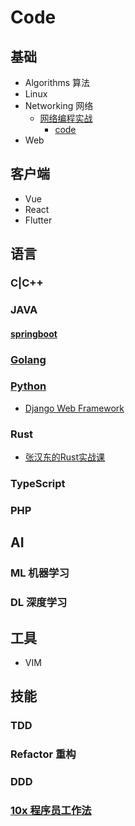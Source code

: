 # Code

## 基础

- Algorithms 算法
- Linux
- Networking 网络
	- [网络编程实战](./basic/network/network_programming_practice/)
		- [code](./basic/network/yolanda)
- Web

## 客户端

- Vue
- React
- Flutter

## 语言

### C|C++

### JAVA

#### [springboot](./languages/readinglist)

### [Golang](./languages/go/README.md)

### [Python](./languages/python/README.md)

- [Django Web Framework](https://developer.mozilla.org/en-US/docs/Learn/Server-side/Django)

### Rust

- [张汉东的Rust实战课](https://github.com/ZhangHanDong/inviting-rust)

### TypeScript

### PHP

## AI

### ML 机器学习

### DL 深度学习

## 工具

- VIM

## 技能

### TDD

### Refactor 重构

### DDD

### [10x 程序员工作法](./languages/geektime-zero/)
